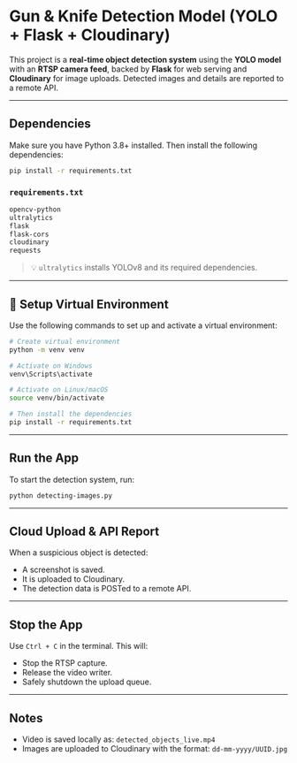 # Gun & Knife Detection Model (YOLO + Flask + Cloudinary)

This project is a **real-time object detection system** using the **YOLO model** with an **RTSP camera feed**, backed by **Flask** for web serving and **Cloudinary** for image uploads. Detected images and details are reported to a remote API.

---

## Dependencies

Make sure you have Python 3.8+ installed. Then install the following dependencies:

```bash
pip install -r requirements.txt
```

### `requirements.txt`

```txt
opencv-python
ultralytics
flask
flask-cors
cloudinary
requests
```

> 💡 `ultralytics` installs YOLOv8 and its required dependencies.

---

## 🔐 Setup Virtual Environment

Use the following commands to set up and activate a virtual environment:

```bash
# Create virtual environment
python -m venv venv

# Activate on Windows
venv\Scripts\activate

# Activate on Linux/macOS
source venv/bin/activate

# Then install the dependencies
pip install -r requirements.txt
```

---


## Run the App

To start the detection system, run:

```bash
python detecting-images.py
```

---

## Cloud Upload & API Report

When a suspicious object is detected:
- A screenshot is saved.
- It is uploaded to Cloudinary.
- The detection data is POSTed to a remote API.

---

## Stop the App

Use `Ctrl + C` in the terminal. This will:
- Stop the RTSP capture.
- Release the video writer.
- Safely shutdown the upload queue.

---

## Notes

- Video is saved locally as: `detected_objects_live.mp4`
- Images are uploaded to Cloudinary with the format: `dd-mm-yyyy/UUID.jpg`
